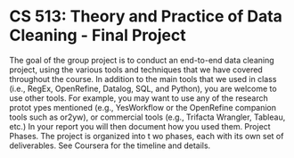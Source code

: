 # CS 513: Theory and Practice of Data Cleaning - Final Project 
The goal of the group project is to conduct an end-to-end data cleaning project, using the various 
tools and techniques that we have covered throughout the course. In addition to the main tools 
that we used in class (i.e., RegEx, OpenRefine, Datalog, SQL, and Python), you are welcome to 
use other tools. For example, you may want to use any of the research protot ypes mentioned 
(e.g., YesWorkflow or the OpenRefine companion tools such as or2yw), or commercial tools (e.g., 
Trifacta Wrangler, Tableau, etc.) In your report you will then document how you used them.
Project  Phases.        The project is organized into t wo phases,  each with its own set of deliverables. 
See  Coursera  for  the  timeline  and  details.
